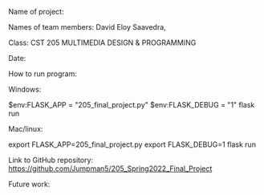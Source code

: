 Name of project: 

Names of team members: David Eloy Saavedra, 

Class: CST 205 MULTIMEDIA DESIGN & PROGRAMMING

Date: 

How to run program:

Windows:

$env:FLASK_APP = "205_final_project.py"
$env:FLASK_DEBUG = "1"
flask run

Mac/linux:

export FLASK_APP=205_final_project.py
export FLASK_DEBUG=1
flask run

Link to GitHub repository: https://github.com/Jumpman5/205_Spring2022_Final_Project

Future work: 
